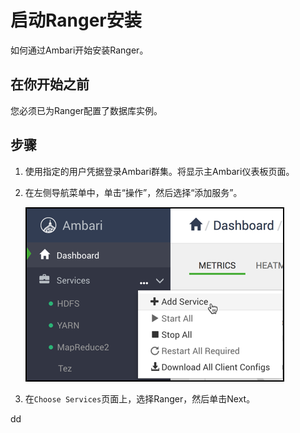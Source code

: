 启动Ranger安装
================================================================================
如何通过Ambari开始安装Ranger。

## 在你开始之前
您必须已为Ranger配置了数据库实例。

## 步骤
1. 使用指定的用户凭据登录Ambari群集。将显示主Ambari仪表板页面。
2. 在左侧导航菜单中，单击“操作”，然后选择“添加服务”。

    ![添加服务](img/1.png)

3. 在`Choose Services`页面上，选择Ranger，然后单击Next。


































dd
